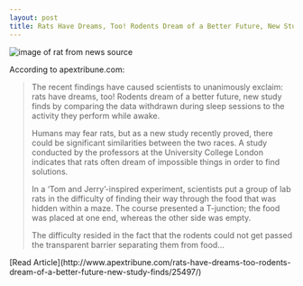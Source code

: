 ```yaml
---
layout: post
title: Rats Have Dreams, Too! Rodents Dream of a Better Future, New Study Finds
---
```


![image of rat from news source](http://i0.wp.com/www.apextribune.com/wp-content/uploads/2015/06/Rats-Have-Dreams-Too-Rodents-Dream-of-a-Better-Future-New-Study-Finds.jpg?resize=624%2C351)

According to apextribune.com: 
<blockquote>The recent findings have caused scientists to unanimously exclaim: rats have dreams, too! Rodents dream of a better future, new study finds by comparing the data withdrawn during sleep sessions to the activity they perform while awake.

Humans may fear rats, but as a new study recently proved, there could be significant similarities between the two races. A study conducted by the professors at the University College London indicates that rats often dream of impossible things in order to find solutions.

In a ‘Tom and Jerry’-inspired experiment, scientists put a group of lab rats in the difficulty of finding their way through the food that was hidden within a maze. The course presented a T-junction; the food was placed at one end, whereas the other side was empty.

The difficulty resided in the fact that the rodents could not get passed the transparent barrier separating them from food...
</blockquote>
[Read Article](http://www.apextribune.com/rats-have-dreams-too-rodents-dream-of-a-better-future-new-study-finds/25497/)
